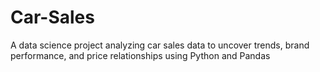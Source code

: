 # Car-Sales
A data science project analyzing car sales data to uncover trends, brand performance, and price relationships using Python and Pandas
